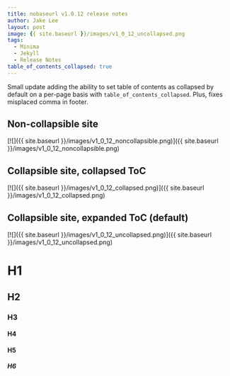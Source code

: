 ```yaml
---
title: nobaseurl v1.0.12 release notes
author: Jake Lee
layout: post
image: {{ site.baseurl }}/images/v1_0_12_uncollapsed.png
tags:
  - Minima
  - Jekyll
  - Release Notes
table_of_contents_collapsed: true
---
```


Small update adding the ability to set table of contents as collapsed by default on a per-page basis with `table_of_contents_collapsed`. Plus, fixes misplaced comma in footer.

## Non-collapsible site

[![]({{ site.baseurl }}/images/v1_0_12_noncollapsible.png)]({{ site.baseurl }}/images/v1_0_12_noncollapsible.png)

## Collapsible site, collapsed ToC

[![]({{ site.baseurl }}/images/v1_0_12_collapsed.png)]({{ site.baseurl }}/images/v1_0_12_collapsed.png)

## Collapsible site, expanded ToC (default)

[![]({{ site.baseurl }}/images/v1_0_12_uncollapsed.png)]({{ site.baseurl }}/images/v1_0_12_uncollapsed.png)

# H1

## H2

### H3

#### H4

#### H5

##### H6
